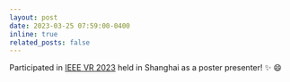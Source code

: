 ```yaml
---
layout: post
date: 2023-03-25 07:59:00-0400
inline: true
related_posts: false
---
```


Participated in <a href="http://ieeevr.org/2023/">IEEE VR 2023</a> held in Shanghai as a poster presenter! :sparkles: :smile:
